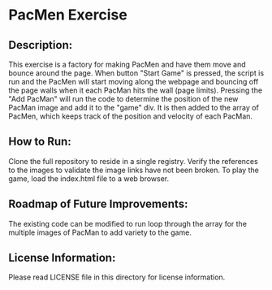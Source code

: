 # PacMen Exercise

## Description: 
This exercise is a factory for making PacMen and have them move and bounce around the page. When button "Start Game" is pressed, the script is run and the PacMen will start moving along the webpage and bouncing off the page walls when it each PacMan hits the wall (page limits). Pressing the "Add PacMan" will run the code to determine the position of the new PacMan image and add it to the "game" div. It is then added to the array of PacMen, which keeps track of the position and velocity of each PacMan. 

## How to Run:
Clone the full repository to reside in a single registry. Verify the references to the images to validate the image links have not been broken. To play the game, load the index.html file to a web browser. 

## Roadmap of Future Improvements: 
The existing code can be modified to run loop through the array for the multiple images of PacMan to add variety to the game. 

## License Information: 
Please read LICENSE file in this directory for license information.
